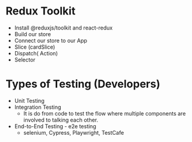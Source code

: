 # Redux Toolkit
- Install @reduxjs/toolkit and react-redux
- Build our store
- Connect our store to our App
- Slice (cardSlice)
- Dispatch( Action) 
- Selector


# Types of Testing (Developers)
- Unit Testing
- Integration Testing
    - It is do from code to test the flow where multiple components are involved to talking each other.
- End-to-End Testing - e2e testing
    - selenium, Cypress, Playwright, TestCafe


